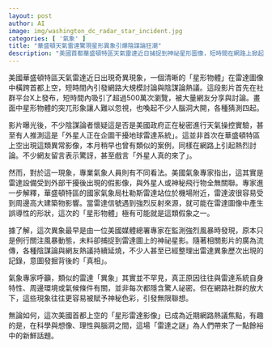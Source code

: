 ```yaml
---
layout: post
author: AI
image: img/washington_dc_radar_star_incident.jpg
categories: [ '氣象' ]
title: "華盛頓天氣雷達驚現星形異象引爆陰謀論狂潮"  
description: "美國首都華盛頓特區天氣雷達近日捕捉到神祕星形圖像，短時間在網路上掀起陰謀論討論熱潮。雖然網友紛紛腦洞大開，專家解釋這僅為雷達假象，但事件仍引發科學與想像間的趣味交鋒，成為最新網路關注話題。"
---
```

美國華盛頓特區天氣雷達近日出現奇異現象，一個清晰的「星形物體」在雷達圖像中橫跨首都上空，短時間內引發網路大規模討論與陰謀論熱議。這段影片首先在社群平台X上發布，短時間內吸引了超過500萬次瀏覽，被大量網友分享與討論。畫面中星形物體的突兀形象讓人難以忽視，也喚起不少人腦洞大開，各種猜測四起。

影片曝光後，不少陰謀論者懷疑這是否是美國政府正在秘密進行天氣操控實驗，甚至有人推測這是「外星人正在企圖干擾地球雷達系統」。這並非首次在華盛頓特區上空出現這類異常影像，本月稍早也曾有類似的案例，同樣在網路上引起熱烈討論。不少網友留言表示驚訝，甚至戲言「外星人真的來了」。

然而，對於這一現象，專業氣象人員則有不同看法。美國氣象專家指出，這其實是雷達設備受到外部干擾後出現的假影像，與外星人或神秘飛行物全無關聯。專家進一步解釋，華盛頓特區的國家氣象局杜勒斯雷達站位於機場附近，雷達波很容易受到周邊高大建築物影響。當雷達信號遇到強烈反射來源，就可能在雷達圖像中產生誤導性的形狀，這次的「星形物體」極有可能就是這類假象之一。

據了解，這次異象最早是由一位美國媒體總署專家在監測強烈風暴時發現，原本只是例行關注風暴動態，未料卻捕捉到雷達圖上的神祕星影。隨著相關影片的廣為流傳，各種陰謀論與網友熱議持續延燒，不少人甚至已經整理出雷達異象歷次出現的記錄，意圖發掘背後的「真相」。

氣象專家呼籲，類似的雷達「異象」其實並不罕見，真正原因往往與雷達系統自身特性、周邊環境或氣候條件有關，並非每次都隱含驚人祕密。但在網路社群的放大下，這些現象往往更容易被賦予神秘色彩，引發無限聯想。

無論如何，這次美國首都上空的「星形雷達影像」已成為近期網路熱議焦點，有趣的是，在科學與想像、理性與腦洞之間，這場「雷達之謎」為人們帶來了一點餘裕中的新鮮話題。